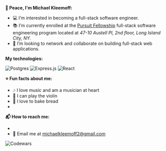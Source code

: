 **🖖 Peace, I'm Michael Kleemoff:**

- 💻 I’m interested in becoming a full-stack software engineer.
- 📚 I’m currently enrolled at the [Pursuit Fellowship](https://www.pursuit.org/) full-stack software engineering program located at *47-10 Austell Pl, 2nd floor, Long Island City, NY.* 
- 💼 I’m looking to network and collaborate on building full-stack web applications.

**My technologies:**

![Postgres](https://img.shields.io/badge/postgres-%23316192.svg?style=for-the-badge&logo=postgresql&logoColor=white) ![Express.js](https://img.shields.io/badge/express.js-%23404d59.svg?style=for-the-badge&logo=express&logoColor=%2361DAFB) ![React](https://img.shields.io/badge/react-%2320232a.svg?style=for-the-badge&logo=react&logoColor=%2361DAFB)

**⭐️ Fun facts about me:**

- 🎶 I love music and am a musician at heart
- 🎻 I can play the violin
- 🍞 I love to bake bread
- 


**📬 How to reach me:**

- 
- 📧 Email me at michaelkleemoff2@gmail.com

![Codewars](https://www.codewars.com/users/MichaelKleemoff/badges/micro)
